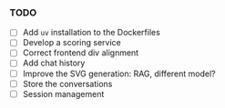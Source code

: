 ### TODO

- [ ] Add `uv` installation to the Dockerfiles
- [ ] Develop a scoring service
- [ ] Correct frontend div alignment
- [ ] Add chat history
- [ ] Improve the SVG generation: RAG, different model?
- [ ] Store the conversations 
- [ ] Session management